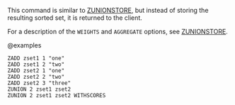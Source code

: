 This command is similar to [ZUNIONSTORE](/commands/zunionstore), but instead of storing the resulting
sorted set, it is returned to the client.

For a description of the `WEIGHTS` and `AGGREGATE` options, see [ZUNIONSTORE](/commands/zunionstore).

@examples

```cli
ZADD zset1 1 "one"
ZADD zset1 2 "two"
ZADD zset2 1 "one"
ZADD zset2 2 "two"
ZADD zset2 3 "three"
ZUNION 2 zset1 zset2
ZUNION 2 zset1 zset2 WITHSCORES
```


